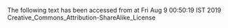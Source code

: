 The following text has been accessed from at Fri Aug 9 00:50:19 IST 2019
Creative_Commons_Attribution-ShareAlike_License
